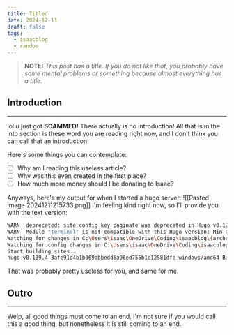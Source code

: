 ```yaml
---
title: Titled
date: 2024-12-11
draft: false
tags:
  - isaacblog
  - random
---
```


> **NOTE:** *This post has a title. If you do not like that, you probably have some mental problems or something because almost everything has a title.*

## Introduction
---
lol u just got **SCAMMED!** There actually is no introduction! All that is in the into section is these word you are reading right now, and I don't think you can call that an introduction!

Here's some things you can contemplate:
- [ ] Why am I reading this useless article?
- [ ] Why was this even created in the first place?
- [ ] How much more money should I be donating to Isaac?

Anyways, here's my output for when I started a hugo server:
![[Pasted image 20241211215733.png]]
I'm feeling kind right now, so I'll provide you with the text version:
```bash
WARN  deprecated: site config key paginate was deprecated in Hugo v0.128.0 and will be removed in a future release. Use pagination.pagerSize instead.
WARN  Module "terminal" is not compatible with this Hugo version: Min 0.90.0 extended; run "hugo mod graph" for more information.
Watching for changes in C:\Users\isaac\OneDrive\Coding\isaacblog\{archetypes,assets,content,data,i18n,layouts,static,themes}
Watching for config changes in C:\Users\isaac\OneDrive\Coding\isaacblog\hugo.toml, C:\Users\isaac\OneDrive\Coding\isaacblog\themes\terminal\config.toml
Start building sites …
hugo v0.139.4-3afe91d4b1b069abbedd6a96ed755b1e12581dfe windows/amd64 BuildDate=2024-12-09T17:45:23Z VendorInfo=gohugoio
```

That was probably pretty useless for you, and same for me.

## Outro
---
Welp, all good things must come to an end. I'm not sure if you would call this a good thing, but nonetheless it is still coming to an end. 